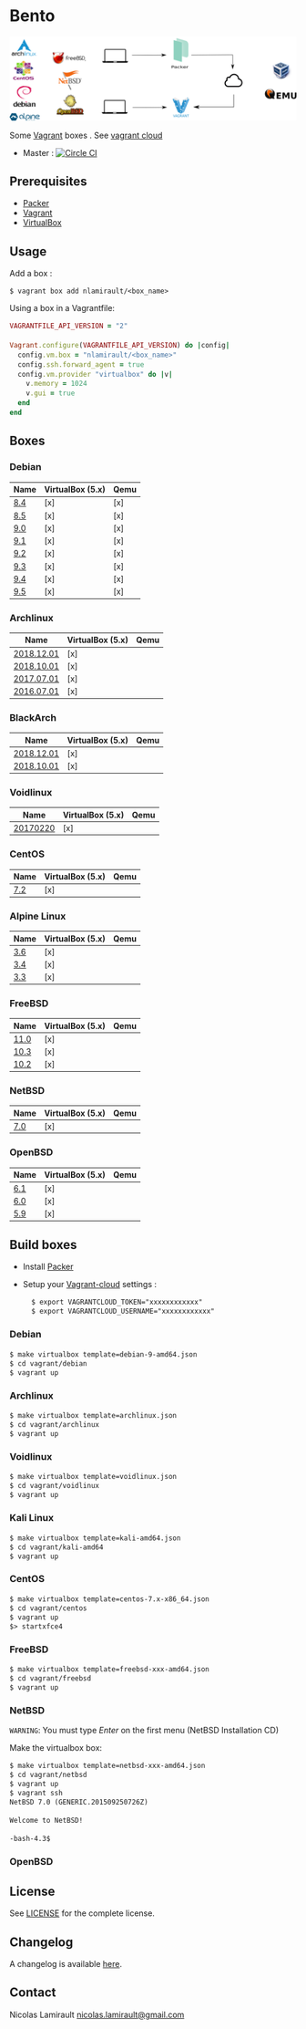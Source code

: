 # Bento

![bento](img/bento_process.png)

Some [Vagrant][] boxes . See [vagrant cloud](https://app.vagrantup.com/nlamirault)

* Master : [![Circle CI](https://circleci.com/gh/nlamirault/bento/tree/master.svg?style=svg)](https://circleci.com/gh/nlamirault/bento/tree/master)


## Prerequisites

* [Packer][]
* [Vagrant][]
* [VirtualBox][]


## Usage

Add a box :

    $ vagrant box add nlamirault/<box_name>

Using a box in a Vagrantfile:

```ruby
VAGRANTFILE_API_VERSION = "2"

Vagrant.configure(VAGRANTFILE_API_VERSION) do |config|
  config.vm.box = "nlamirault/<box_name>"
  config.ssh.forward_agent = true
  config.vm.provider "virtualbox" do |v|
    v.memory = 1024
    v.gui = true
  end
end
```

## Boxes

### Debian

| Name           | VirtualBox (5.x) | Qemu  |
| -------------- | -----------------|-------|
| [8.4][D8.4]    | [x]              | [x]   |
| [8.5][D8.5]    | [x]              | [x]   |
| [9.0][D9.0]    | [x]              | [x]   |
| [9.1][D9.1]    | [x]              | [x]   |
| [9.2][D9.2]    | [x]              | [x]   |
| [9.3][D9.3]    | [x]              | [x]   |
| [9.4][D9.4]    | [x]              | [x]   |
| [9.5][D9.5]    | [x]              | [x]   |

### Archlinux

| Name                           | VirtualBox (5.x) | Qemu  |
| ------------------------------ | -----------------|-------|
| [2018.12.01][Arch2018.12.01]   | [x]              |       |
| [2018.10.01][Arch2018.10.01]   | [x]              |       |
| [2017.07.01][Arch2017.07.01]   | [x]              |       |
| [2016.07.01][Arch2016.07.01]   | [x]              |       |

### BlackArch

| Name                                | VirtualBox (5.x) | Qemu  |
| ----------------------------------- | -----------------|-------|
| [2018.12.01][BlackArch2018.12.01]   | [x]              |       |
| [2018.10.01][BlackArch2018.10.01]   | [x]              |       |

### Voidlinux

| Name                                | VirtualBox (5.x) | Qemu  |
| ----------------------------------- | -----------------|-------|
| [20170220][Voidlinux20170220]       | [x]              |       |

### CentOS

| Name                  | VirtualBox (5.x) | Qemu  |
| --------------------- | -----------------|-------|
| [7.2][C72]            | [x]              |       |

### Alpine Linux

| Name                  | VirtualBox (5.x) | Qemu  |
| --------------------- | -----------------|-------|
| [3.6][Alpine3.6]      | [x]              |       |
| [3.4][Alpine3.4]      | [x]              |       |
| [3.3][Alpine3.3]      | [x]              |       |

### FreeBSD

| Name                  | VirtualBox (5.x) | Qemu  |
| --------------------- | -----------------|-------|
| [11.0][FBSD110]       | [x]              |       |
| [10.3][FBSD103]       | [x]              |       |
| [10.2][FBSD102]       | [x]              |       |

### NetBSD

| Name                  | VirtualBox (5.x) | Qemu  |
| --------------------- | -----------------|-------|
| [7.0][NBSD70]         | [x]              |       |

### OpenBSD

| Name                  | VirtualBox (5.x) | Qemu  |
| --------------------- | -----------------|-------|
| [6.1][OBSD61]         | [x]              |       |
| [6.0][OBSD60]         | [x]              |       |
| [5.9][OBSD59]         | [x]              |       |


## Build boxes

* Install [Packer][]

* Setup your [Vagrant-cloud](https://app.vagrantup.com/) settings :

        $ export VAGRANTCLOUD_TOKEN="xxxxxxxxxxxx"
        $ export VAGRANTCLOUD_USERNAME="xxxxxxxxxxxx"

### Debian

    $ make virtualbox template=debian-9-amd64.json
    $ cd vagrant/debian
    $ vagrant up

### Archlinux

    $ make virtualbox template=archlinux.json
    $ cd vagrant/archlinux
    $ vagrant up

### Voidlinux

    $ make virtualbox template=voidlinux.json
    $ cd vagrant/voidlinux
    $ vagrant up

### Kali Linux

    $ make virtualbox template=kali-amd64.json
    $ cd vagrant/kali-amd64
    $ vagrant up

### CentOS

    $ make virtualbox template=centos-7.x-x86_64.json
    $ cd vagrant/centos
    $ vagrant up
    $> startxfce4

### FreeBSD

    $ make virtualbox template=freebsd-xxx-amd64.json
    $ cd vagrant/freebsd
    $ vagrant up

### NetBSD

`WARNING`: You must type *Enter* on the first menu (NetBSD Installation CD)

Make the virtualbox box:

    $ make virtualbox template=netbsd-xxx-amd64.json
    $ cd vagrant/netbsd
    $ vagrant up
    $ vagrant ssh
    NetBSD 7.0 (GENERIC.201509250726Z)

    Welcome to NetBSD!

    -bash-4.3$

### OpenBSD




## License

See [LICENSE][] for the complete license.


## Changelog

A changelog is available [here](ChangeLog.md).


## Contact

Nicolas Lamirault <nicolas.lamirault@gmail.com>



[LICENSE]: https://github.com/nlamirault/bento/blob/master/LICENSE

[Packer]: https://www.packer.io
[Vagrant]: https://www.vagrantup.com
[VirtualBox]: https://www.virtualbox.org

[D8]: https://app.vagrantup.com/nlamirault/boxes/debian-8
[D8.4]: https://app.vagrantup.com/nlamirault/boxes/debian-8/versions/8.4
[D8.5]: https://app.vagrantup.com/nlamirault/boxes/debian-8/versions/8.5

[D9]: https://app.vagrantup.com/nlamirault/boxes/debian-9
[D9.0]: https://app.vagrantup.com/nlamirault/boxes/debian-9/versions/9.0
[D9.1]: https://app.vagrantup.com/nlamirault/boxes/debian-9/versions/9.1
[D9.2]: https://app.vagrantup.com/nlamirault/boxes/debian-9/versions/9.2
[D9.3]: https://app.vagrantup.com/nlamirault/boxes/debian-9/versions/9.3
[D9.4]: https://app.vagrantup.com/nlamirault/boxes/debian-9/versions/9.4
[D9.5]: https://app.vagrantup.com/nlamirault/boxes/debian-9/versions/9.5

[Arch]: https://app.vagrantup.com/nlamirault/boxes/archlinux
[Arch2018.12.01]: https://app.vagrantup.com/nlamirault/boxes/archlinux/versions/2018.12.01
[Arch2018.10.01]: https://app.vagrantup.com/nlamirault/boxes/archlinux/versions/2018.10.01
[Arch2017.07.01]: https://app.vagrantup.com/nlamirault/boxes/archlinux/versions/2017.07.01
[Arch2016.07.01]: https://app.vagrantup.com/nlamirault/boxes/archlinux/versions/2016.07.01

[BlackArch]: https://app.vagrantup.com/nlamirault/boxes/blackarch
[BlackArch2018.10.01]: https://app.vagrantup.com/nlamirault/boxes/blackarch/versions/2018.10.01
[BlackArch2018.12.01]: https://app.vagrantup.com/nlamirault/boxes/blackarch/versions/2018.12.01

[Void]: https://app.vagrantup.com/nlamirault/boxes/voidlinux
[Voidlinux20170220]: https://app.vagrantup.com/nlamirault/boxes/voidlinux/versions/20170220

[Kali]: https://app.vagrantup.com/nlamirault/boxes/kali

[U1510]: https://app.vagrantup.com/nlamirault/boxes/ubuntu-15.10

[C72]: https://app.vagrantup.com/nlamirault/boxes/centos-7.2

[N1412]: https://app.vagrantup.com/nlamirault/boxes/nixos-1412

[FBSD102]: https://app.vagrantup.com/nlamirault/boxes/freebsd-10.3
[FBSD103]: https://app.vagrantup.com/nlamirault/boxes/freebsd-10.2
[FBSD110]: https://app.vagrantup.com/nlamirault/boxes/freebsd-11.0

[NBSD70]: https://app.vagrantup.com/nlamirault/boxes/netbsd-7.0

[OBSD59]: https://app.vagrantup.com/nlamirault/boxes/openbsd-5.9
[OBSD60]: https://app.vagrantup.com/nlamirault/boxes/openbsd-6.0
[OBSD61]: https://app.vagrantup.com/nlamirault/boxes/openbsd-6.1

[Alpine3.3]: https://app.vagrantup.com/nlamirault/boxes/alpine-3.3
[Alpine3.4]: https://app.vagrantup.com/nlamirault/boxes/alpine-3.4
[Alpine3.6]: https://app.vagrantup.com/nlamirault/boxes/alpine-3.6

[BlackArch]: https://blackarch.org/
